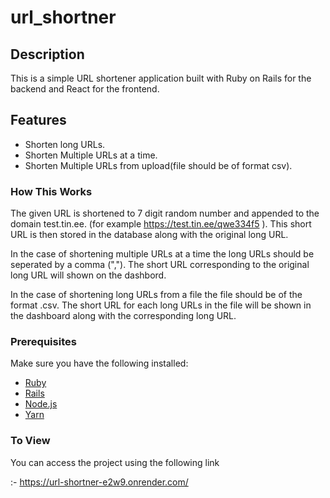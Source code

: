 # url_shortner

## Description
This is a simple URL shortener application built with Ruby on Rails for the backend and React for the frontend.

## Features

- Shorten long URLs.
- Shorten Multiple URLs at a time.
- Shorten Multiple URLs from upload(file should be of format csv).

### How This Works

The given URL is shortened to 7 digit random number and appended to the domain test.tin.ee. (for example https://test.tin.ee/qwe334f5 ). This short URL is then stored in the database along with the original long URL. 

In the case of shortening multiple URLs at a time the long URLs should be seperated by a comma (","). The short URL corresponding to the original long URL will shown on the dashbord.

In the case of shortening long URLs from a file the file should be of the format .csv. The short URL for each long URLs in the file will be shown in the dashboard along with the corresponding long URL.


### Prerequisites

Make sure you have the following installed:

- [Ruby](https://www.ruby-lang.org/en/documentation/installation/)
- [Rails](https://guides.rubyonrails.org/getting_started.html#installing-rails)
- [Node.js](https://nodejs.org/en/download/)
- [Yarn](https://yarnpkg.com/getting-started/install)


### To View

You can access the project using the following link 

:- https://url-shortner-e2w9.onrender.com/

